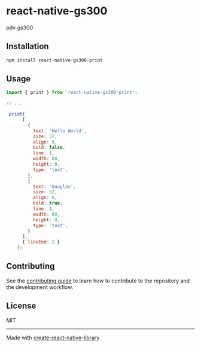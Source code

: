 # react-native-gs300

pdv gs300

## Installation

```sh
npm install react-native-gs300-print
```

## Usage

```js
import { print } from 'react-native-gs300-print';

// ...

 print(
      [
        {
          text: 'Hello World',
          size: 32,
          align: 0,
          bold: false,
          line: 1,
          width: 80,
          height: 0,
          type: 'text',
        },
        {
          text: 'Douglas',
          size: 32,
          align: 0,
          bold: true,
          line: 1,
          width: 80,
          height: 0,
          type: 'text',
        }
      ],
      { lineEnd: 2 }
    );
```

## Contributing

See the [contributing guide](CONTRIBUTING.md) to learn how to contribute to the repository and the development workflow.

## License

MIT

---

Made with [create-react-native-library](https://github.com/callstack/react-native-builder-bob)

